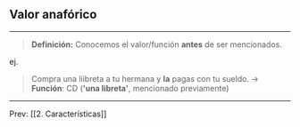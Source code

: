 ## Valor anafórico
___
> **Definición:** Conocemos el valor/función **antes** de ser mencionados.

ej.
> Compra una liibreta a tu hermana y **la** pagas con tu sueldo.
> -> **Función**: CD (**'una libreta'**, mencionado previamente) 
___
Prev: [[2. Características]]